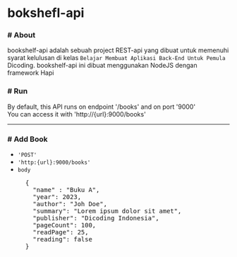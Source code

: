 # bokshefl-api

### # About
bookshelf-api adalah sebuah project REST-api yang dibuat untuk memenuhi syarat kelulusan di kelas  `Belajar Membuat Aplikasi Back-End Untuk Pemula` Dicoding. bookshelf-api ini dibuat menggunakan NodeJS dengan framework Hapi

### # Run
By default, this API runs on endpoint '/books' and on port '9000'<br>
You can access it with 'http://{url}:9000/books'

---
### # Add Book
* `'POST'`
* `'http:{url}:9000/books'`
* `body`
  <pre>
    {
      "name" : "Buku A",
      "year": 2023,
      "author": "Joh Doe",
      "summary": "Lorem ipsum dolor sit amet",
      "publisher": "Dicoding Indonesia",
      "pageCount": 100,
      "readPage": 25,
      "reading": false
    }
  </pre>
